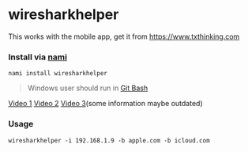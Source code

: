 # wiresharkhelper

This works with the mobile app, get it from https://www.txthinking.com

### Install via [nami](https://github.com/txthinking/nami)

```
nami install wiresharkhelper
```

> Windows user should run in [Git Bash](https://gitforwindows.org/)

[Video 1](https://www.youtube.com/watch?v=CioIqzSlXl8) [Video 2](https://www.youtube.com/watch?v=57ldrFY-tVI) [Video 3](https://www.youtube.com/watch?v=szzMg-Uugjo)(some information maybe outdated)

### Usage

```
wiresharkhelper -i 192.168.1.9 -b apple.com -b icloud.com
```
